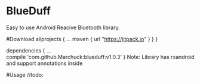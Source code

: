 # BlueDuff
Easy to use Android Reacive Bluetooth library.

#Download
allprojects {
        ...
        maven { url "https://jitpack.io" }
    }
}

dependencies {
    ...  
    compile 'com.github.Marchuck:blueduff:v1.0.3'
}
Note: Library has rxandroid and support annotations inside

#Usage
//todo:

